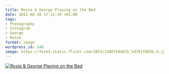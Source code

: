 ```yaml
---
title: Rosie & George Playing on the Bed
date: 2012-08-28 17:12:19 +01:00
tags:
- Photography
- Instagram
- George
- Rosie
format: image
wordpress_id: 248
image: https://farm3.static.flickr.com/2853/13057594635_5d701f893b_d.jpg
---
```


[![Rosie & George Playing on the Bed][thm]][img]

[thm]: //farm3.static.flickr.com/2853/13057594635_5d701f893b_d.jpg
[img]: //www.flickr.com/photos/richard-perry/13057594635/